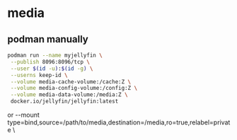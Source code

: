 # media

## podman manually

```sh
podman run --name myjellyfin \
 --publish 8096:8096/tcp \
 --user $(id -u):$(id -g) \
 --userns keep-id \
 --volume media-cache-volume:/cache:Z \
 --volume media-config-volume:/config:Z \
 --volume media-data-volume:/media:Z \
 docker.io/jellyfin/jellyfin:latest

```

or
--mount type=bind,source=/path/to/media,destination=/media,ro=true,relabel=private \